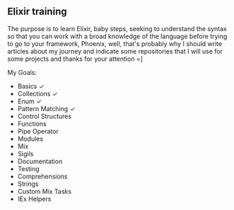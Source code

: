 ## Elixir training


The purpose is to learn Elixir, baby steps, seeking to understand the syntax
so that you can work with a broad knowledge of the language before trying to 
go to your framework, Phoenix, well, that's probably why I should write articles
about my journey and indicate some repositories that I will use for some projects
and thanks for your attention =]

My Goals:

- Basics ✓
- Collections ✓
- Enum ✓
- Pattern Matching ✓
- Control Structures
- Functions
- Pipe Operator
- Modules
- Mix
- Sigils
- Documentation
- Testing
- Comprehensions
- Strings
- Custom Mix Tasks
- IEx Helpers